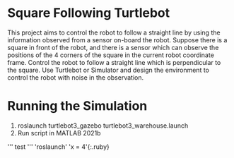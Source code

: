 # Square Following Turtlebot 
This project aims to control the robot to follow a straight line by
using the information observed from a sensor on-board the robot.
Suppose there is a square in front of the robot, and there is a
sensor which can observe the positions of the 4 corners of the
square in the current robot coordinate frame. Control the robot to
follow a straight line which is perpendicular to the square. Use
Turtlebot or Simulator and design the environment to control the
robot with noise in the observation.

# Running the Simulation
1. roslaunch turtlebot3_gazebo turtlebot3_warehouse.launch
2. Run script in MATLAB 2021b

'''
test
'''
'roslaunch'
'x = 4'{:.ruby}